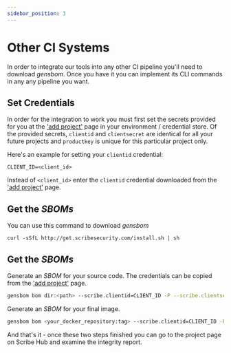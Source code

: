 ```yaml
---
sidebar_position: 3
---
```


# Other CI Systems

In order to integrate our tools into any other CI pipeline you'll need to download *gensbom*. Once you have it you can implement its CLI commands in any any pipeline you want.

## Set Credentials
In order for the integration to work you must first set the secrets provided for you at the <a href='https://beta.hub.scribesecurity.com/producer-products'>'add project'</a> page in your environment / credential store. Of the provided secrets, `clientid` and `clientsecret` are identical for all your future projects and `productkey` is unique for this particular project only.

Here's an example for setting your `clientid` credential:
```
CLIENT_ID=<client_id>
```
Instead of `<client_id>` enter the `clientid` credential downloaded from the <a href='https://beta.hub.scribesecurity.com/producer-products'>'add project'</a> page.

## Get the *SBOMs* 

You can use this command to download *gensbom*

```
curl -sSfL http://get.scribesecurity.com/install.sh | sh
```

## Get the *SBOMs* 

Generate an *SBOM* for your source code. The credentials can be copied from the <a href='https://beta.hub.scribesecurity.com/producer-products'>'add project'</a> page.


```bash
gensbom bom dir:<path> --scribe.clientid=CLIENT_ID -P --scribe.clientsecret=CLIENT_SECRET --scribe.productkey=PRODUCT_KEY -E -f -v
```

Generate an *SBOM* for your final image.

```bash
gensbom bom <your_docker_repository:tag> --scribe.clientid=CLIENT_ID -P --scribe.clientsecret=CLIENT_SECRET --scribe.productkey=PRODUCT_KEY -E -f -v
```

And that's it - once these two steps finished you can go to the project page on Scribe Hub and examine the integrity report.